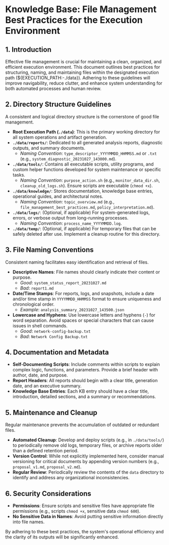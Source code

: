 # Knowledge Base: File Management Best Practices for the Execution Environment

## 1. Introduction
Effective file management is crucial for maintaining a clean, organized, and efficient execution environment. This document outlines best practices for structuring, naming, and maintaining files within the designated execution path (${EXECUTION_PATH:-./data}). Adhering to these guidelines will improve navigability, reduce clutter, and enhance system understanding for both automated processes and human review.

## 2. Directory Structure Guidelines
A consistent and logical directory structure is the cornerstone of good file management.
-   **Root Execution Path (`./data`)**: This is the primary working directory for all system operations and artifact generation.
-   **`./data/reports/`**: Dedicated to all generated analysis reports, diagnostic outputs, and summary documents.
    -   *Naming Convention*: `type_descriptor_YYYYMMDD_HHMMSS.md` or `.txt` (e.g., `system_diagnostic_20231027_143000.md`).
-   **`./data/tools/`**: Contains all executable scripts, utility programs, and custom helper functions developed for system maintenance or specific tasks.
    -   *Naming Convention*: `purpose_action.sh` (e.g., `monitor_data_dir.sh`, `cleanup_old_logs.sh`). Ensure scripts are executable (`chmod +x`).
-   **`./data/knowledge/`**: Stores documentation, knowledge base entries, operational guides, and architectural notes.
    -   *Naming Convention*: `topic_overview.md` (e.g., `file_management_best_practices.md`, `policy_interpretation.md`).
-   **`./data/logs/`**: (Optional, if applicable) For system-generated logs, errors, or verbose output from long-running processes.
    -   *Naming Convention*: `process_name_YYYYMMDD.log`.
-   **`./data/temp/`**: (Optional, if applicable) For temporary files that can be safely deleted after use. Implement a cleanup routine for this directory.

## 3. File Naming Conventions
Consistent naming facilitates easy identification and retrieval of files.
-   **Descriptive Names**: File names should clearly indicate their content or purpose.
    -   *Good*: `system_status_report_20231027.md`
    -   *Bad*: `report1.md`
-   **Date/Time Stamps**: For reports, logs, and snapshots, include a date and/or time stamp in `YYYYMMDD_HHMMSS` format to ensure uniqueness and chronological order.
    -   *Example*: `analysis_summary_20231027_143500.json`
-   **Lowercase and Hyphens**: Use lowercase letters and hyphens (`-`) for word separation. Avoid spaces or special characters that can cause issues in shell commands.
    -   *Good*: `network-config-backup.txt`
    -   *Bad*: `Network Config Backup.txt`

## 4. Documentation and Metadata
-   **Self-Documenting Scripts**: Include comments within scripts to explain complex logic, functions, and parameters. Provide a brief header with author, date, and purpose.
-   **Report Headers**: All reports should begin with a clear title, generation date, and an executive summary.
-   **Knowledge Base Entries**: Each KB entry should have a clear title, introduction, detailed sections, and a summary or recommendations.

## 5. Maintenance and Cleanup
Regular maintenance prevents the accumulation of outdated or redundant files.
-   **Automated Cleanup**: Develop and deploy scripts (e.g., in `./data/tools/`) to periodically remove old logs, temporary files, or archive reports older than a defined retention period.
-   **Version Control**: While not explicitly implemented here, consider manual versioning for critical documents by appending version numbers (e.g., `proposal_v1.md`, `proposal_v2.md`).
-   **Regular Review**: Periodically review the contents of the `data` directory to identify and address any organizational inconsistencies.

## 6. Security Considerations
-   **Permissions**: Ensure scripts and sensitive files have appropriate file permissions (e.g., scripts `chmod +x`, sensitive data `chmod 600`).
-   **No Sensitive Data in Names**: Avoid putting sensitive information directly into file names.

By adhering to these best practices, the system's operational efficiency and the clarity of its outputs will be significantly enhanced.
